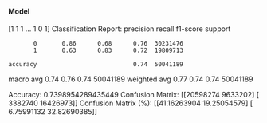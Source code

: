 #### Model
[1 1 1 ... 1 0 1]
Classification Report:
              precision    recall  f1-score   support

           0       0.86      0.68      0.76  30231476
           1       0.63      0.83      0.72  19809713

    accuracy                           0.74  50041189
   macro avg       0.74      0.76      0.74  50041189
weighted avg       0.77      0.74      0.74  50041189

Accuracy: 0.7398954289435449
Confusion Matrix:
[[20598274  9633202]
 [ 3382740 16426973]]
Confusion Matrix (%):
[[41.16263904 19.25054579]
 [ 6.75991132 32.82690385]]
